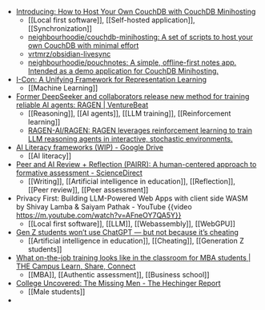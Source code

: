 - [Introducing: How to Host Your Own CouchDB with CouchDB Minihosting](https://neighbourhood.ie/blog/2025/03/05/how-to-host-your-own-couchdb)
	- [[Local first software]], [[Self-hosted application]], [[Synchronization]]
	- [neighbourhoodie/couchdb-minihosting: A set of scripts to host your own CouchDB with minimal effort](https://github.com/neighbourhoodie/couchdb-minihosting)
	- [vrtmrz/obsidian-livesync](https://github.com/vrtmrz/obsidian-livesync)
	- [neighbourhoodie/pouchnotes: A simple, offline-first notes app. Intended as a demo application for CouchDB Minihosting.](https://github.com/neighbourhoodie/pouchnotes)
- [I-Con: A Unifying Framework for Representation Learning](https://mhamilton.net/icon)
	- [[Machine Learning]]
- [Former DeepSeeker and collaborators release new method for training reliable AI agents: RAGEN | VentureBeat](https://venturebeat.com/ai/former-deepseeker-and-collaborators-release-new-method-for-training-reliable-ai-agents-ragen/)
	- [[Reasoning]], [[AI agents]], [[LLM training]], [[Reinforcement learning]]
	- [RAGEN-AI/RAGEN: RAGEN leverages reinforcement learning to train LLM reasoning agents in interactive, stochastic environments.](https://github.com/RAGEN-AI/RAGEN/tree/main)
- [AI Literacy frameworks (WIP) - Google Drive](https://docs.google.com/spreadsheets/d/e/2PACX-1vQJ39Y1ic6DDDpyv9JzHGqQgdBnVeleCoXRXlI-J2uP8HO7YGy8SV9V5M7nDb9cYiAErK8jgx0DPneh/pubhtml)
	- [[AI literacy]]
- [Peer and AI Review + Reflection (PAIRR): A human-centered approach to formative assessment - ScienceDirect](https://www.sciencedirect.com/science/article/pii/S8755461525000088)
	- [[Writing]], [[Artificial intelligence in education]], [[Reflection]], [[Peer review]], [[Peer assessment]]
- Privacy First: Building LLM-Powered Web Apps with client side WASM by Shivay Lamba & Saiyam Pathak - YouTube {{video https://m.youtube.com/watch?v=AFneOY7QA5Y}}
	- [[Local first software]], [[LLM]], [[Webassembly]], [[WebGPU]]
- [Gen Z students won’t use ChatGPT — but not because it’s cheating](https://www.thetimes.com/uk/education/article/gen-z-students-wont-use-chatgpt-but-not-because-its-cheating-v8rffjlc0#Echobox=1745504075)
	- [[Artificial intelligence in education]], [[Cheating]], [[Generation Z students]]
- [What on-the-job training looks like in the classroom for MBA students | THE Campus Learn, Share, Connect](https://www.timeshighereducation.com/campus/what-onthejob-training-looks-classroom-mba-students)
	- [[MBA]], [[Authentic assessment]], [[Business school]]
- [College Uncovered: The Missing Men - The Hechinger Report](https://hechingerreport.org/college-uncovered-the-missing-men/)
	- [[Male students]]
-